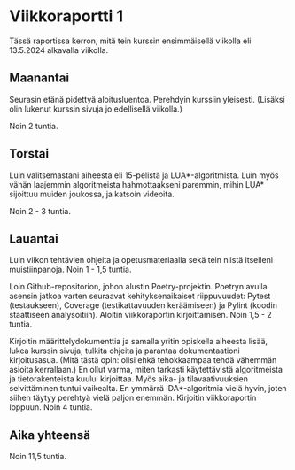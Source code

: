 # Viikkoraportti 1

Tässä raportissa kerron, mitä tein kurssin ensimmäisellä viikolla eli 13.5.2024 alkavalla viikolla.

## Maanantai

Seurasin etänä pidettyä aloitusluentoa. Perehdyin kurssiin yleisesti. (Lisäksi olin lukenut kurssin sivuja jo edellisellä viikolla.)

Noin 2 tuntia.

## Torstai

Luin valitsemastani aiheesta eli 15-pelistä ja LUA*-algoritmista. Luin myös vähän laajemmin algoritmeista hahmottaakseni paremmin, mihin LUA* sijoittuu muiden joukossa, ja katsoin videoita.

Noin 2 - 3 tuntia.

## Lauantai

Luin viikon tehtävien ohjeita ja opetusmateriaalia sekä tein niistä itselleni muistiinpanoja. Noin 1 - 1,5 tuntia.

Loin Github-repositorion, johon alustin Poetry-projektin. Poetryn avulla asensin jatkoa varten seuraavat kehityksenaikaiset riippuvuudet: Pytest (testaukseen), Coverage (testikattavuuden keräämiseen) ja Pylint (koodin staattiseen analysoitiin). Aloitin viikkoraportin kirjoittamisen. Noin 1,5 - 2 tuntia.

Kirjoitin määrittelydokumenttia ja samalla yritin opiskella aiheesta lisää, lukea kurssin sivuja, tulkita ohjeita ja parantaa dokumentaationi kirjoitusasua. (Mitä tästä opin: olisi ehkä tehokkaampaa tehdä vähemmän asioita kerrallaan.) En ollut varma, miten tarkasti käytettävistä algoritmeista ja tietorakenteista kuului kirjoittaa. Myös aika- ja tilavaativuuksien selvittäminen tuntui vaikealta. En ymmärrä IDA*-algoritmia vielä hyvin, joten siihen täytyy perehtyä vielä paljon enemmän. Kirjoitin viikkoraportin loppuun. Noin 4 tuntia.

## Aika yhteensä

Noin 11,5 tuntia.

